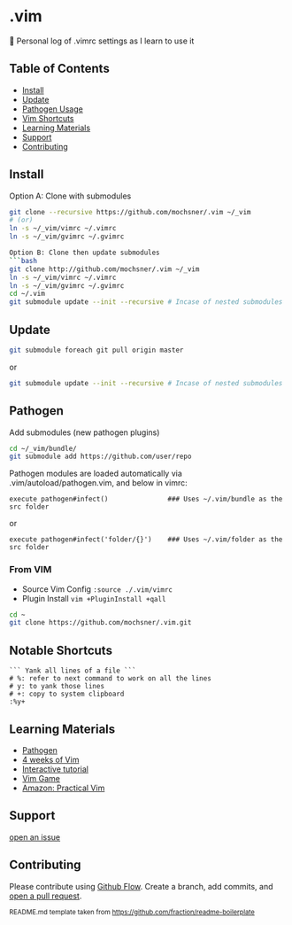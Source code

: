 # .vim

:page_facing_up: Personal log of .vimrc settings as I learn to use it


## Table of Contents
- [Install](#install)
- [Update](#update)
- [Pathogen Usage](#pathogen)
- [Vim Shortcuts](#Notable%20Shortcuts)
- [Learning Materials](#Learning%20Materials)
- [Support](#support)
- [Contributing](#contributing)

## Install
Option A: Clone with submodules
```bash
git clone --recursive https://github.com/mochsner/.vim ~/_vim
# (or) 
ln -s ~/_vim/vimrc ~/.vimrc
ln -s ~/_vim/gvimrc ~/.gvimrc

Option B: Clone then update submodules
```bash
git clone http://github.com/mochsner/.vim ~/_vim
ln -s ~/_vim/vimrc ~/.vimrc
ln -s ~/_vim/gvimrc ~/.gvimrc
cd ~/.vim
git submodule update --init --recursive # Incase of nested submodules
```

## Update
```bash
git submodule foreach git pull origin master
```
or
```bash
git submodule update --init --recursive # Incase of nested submodules
```

## Pathogen
Add submodules (new pathogen plugins)
```bash
cd ~/_vim/bundle/
git submodule add https://github.com/user/repo
```
Pathogen modules are loaded automatically via .vim/autoload/pathogen.vim, and below in vimrc:
```
execute pathogen#infect()               ### Uses ~/.vim/bundle as the src folder
```
or
```
execute pathogen#infect('folder/{}')    ### Uses ~/.vim/folder as the src folder
```


### From VIM
- Source Vim Config `:source ./.vim/vimrc`
- Plugin Install `vim +PluginInstall +qall`

```sh
cd ~
git clone https://github.com/mochsner/.vim.git
```

## Notable Shortcuts
```vim
``` Yank all lines of a file ```
# %: refer to next command to work on all the lines
# y: to yank those lines
# +: copy to system clipboard
:%y+
```
## Learning Materials
- [Pathogen](https://github.com/tpope/vim-pathogen)
- [4 weeks of Vim](https://medium.com/actualize-network/how-to-learn-vim-a-four-week-plan-cd8b376a9b85)
- [Interactive tutorial](https://www.openvim.com/)
- [Vim Game](https://vim-adventures.com/)
- [Amazon: Practical Vim](https://www.amazon.com/dp/1680501275/ref=cm_sw_r_cp_awdb_t1_fD9yBb3108A64)

## Support
[open an issue](https://github.com/mochsner/.vim/issues/new)

## Contributing
Please contribute using [Github Flow](https://guides.github.com/introduction/flow/). Create a branch, add commits, and [open a pull request](https://github.com/mochsner/.vim/compare/).

<sub>README.md template taken from https://github.com/fraction/readme-boilerplate</sub>
